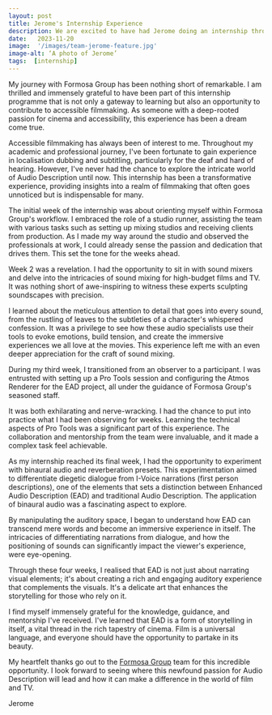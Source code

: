 ```yaml
---
layout: post
title: Jerome's Internship Experience
description: We are excited to have had Jerome doing an internship through us. In this post he sums up his experience delving into the intricacies of sound mixing for high-budget films and TV with the London based Formosa Group.
date:   2023-11-20
image:  '/images/team-jerome-feature.jpg'
image-alt: ‘A photo of Jerome’
tags:  [internship]
---
```


My journey with Formosa Group has been nothing short of remarkable. I am thrilled and immensely grateful to have been part of this internship programme that is not only a gateway to learning but also an opportunity to contribute to accessible filmmaking. As someone with a deep-rooted passion for cinema and accessibility, this experience has been a dream come true.

Accessible filmmaking has always been of interest to me. Throughout my academic and professional journey, I've been fortunate to gain experience in localisation dubbing and subtitling, particularly for the deaf and hard of hearing. However, I've never had the chance to explore the intricate world of Audio Description until now. This internship has been a transformative experience, providing insights into a realm of filmmaking that often goes unnoticed but is indispensable for many.

The initial week of the internship was about orienting myself within Formosa Group's workflow. I embraced the role of a studio runner, assisting the team with various tasks such as setting up mixing studios and receiving clients from production. As I made my way around the studio and observed the professionals at work, I could already sense the passion and dedication that drives them. This set the tone for the weeks ahead.

Week 2 was a revelation. I had the opportunity to sit in with sound mixers and delve into the intricacies of sound mixing for high-budget films and TV. It was nothing short of awe-inspiring to witness these experts sculpting soundscapes with precision.

I learned about the meticulous attention to detail that goes into every sound, from the rustling of leaves to the subtleties of a character's whispered confession. It was a privilege to see how these audio specialists use their tools to evoke emotions, build tension, and create the immersive experiences we all love at the movies. This experience left me with an even deeper appreciation for the craft of sound mixing.

During my third week, I transitioned from an observer to a participant. I was entrusted with setting up a Pro Tools session and configuring the Atmos Renderer for the EAD project, all under the guidance of Formosa Group's seasoned staff.

It was both exhilarating and nerve-wracking. I had the chance to put into practice what I had been observing for weeks. Learning the technical aspects of Pro Tools was a significant part of this experience. The collaboration and mentorship from the team were invaluable, and it made a complex task feel achievable.

As my internship reached its final week, I had the opportunity to experiment with binaural audio and reverberation presets. This experimentation aimed to differentiate diegetic dialogue from I-Voice narrations (first person descriptions), one of the elements that sets a distinction between Enhanced Audio Description (EAD) and traditional Audio Description. The application of binaural audio was a fascinating aspect to explore.

By manipulating the auditory space, I began to understand how EAD can transcend mere words and become an immersive experience in itself. The intricacies of differentiating narrations from dialogue, and how the positioning of sounds can significantly impact the viewer's experience, were eye-opening.

Through these four weeks, I realised that EAD is not just about narrating visual elements; it's about creating a rich and engaging auditory experience that complements the visuals. It's a delicate art that enhances the storytelling for those who rely on it.

I find myself immensely grateful for the knowledge, guidance, and mentorship I've received. I've learned that EAD is a form of storytelling in itself, a vital thread in the rich tapestry of cinema. Film is a universal language, and everyone should have the opportunity to partake in its beauty.

My heartfelt thanks go out to the [Formosa Group](https://formosagroup.com/) team for this incredible opportunity. I look forward to seeing where this newfound passion for Audio Description will lead and how it can make a difference in the world of film and TV.

Jerome
